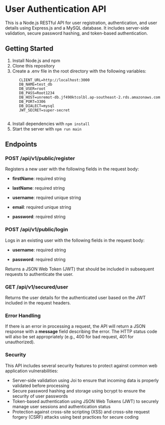 # User Authentication API

This is a Node.js RESTful API for user registration, authentication, and user details using Express.js and a MySQL database. It includes server-side validation, secure password hashing, and token-based authentication.

## Getting Started
1. Install Node.js and npm
2. Clone this repository
3. Create a .env file in the root directory with the following variables:
    ```PORT=8080
       CLIENT_URL=http://localhost:3000
       DB_NAME=test_db
       DB_USER=root
       DB_PASS=Root1234
       DB_HOST=unremot-db.jf490ktcolbl.ap-southeast-2.rds.amazonaws.com
       DB_PORT=3306
       DB_DIALECT=mysql
       JWT_SECRET=super-secret
       
4. Install dependencies with `npm install`
5. Start the server with `npm run main`

## Endpoints
### POST /api/v1/public/register
Registers a new user with the following fields in the request body:

* **firstName**: required string

* **lastName**: required string

* **username**: required unique string

* **email**: required unique string

* **password**: required string

### POST /api/v1/public/login
Logs in an existing user with the following fields in the request body:

* **username**: required string

* **password**: required string

Returns a JSON Web Token (JWT) that should be included in subsequent requests to authenticate the user.

### GET /api/v1/secured/user
Returns the user details for the authenticated user based on the JWT included in the request headers.

### Error Handling
If there is an error in processing a request, the API will return a JSON response with a **message** field describing the error. The HTTP status code will also be set appropriately (e.g., 400 for bad request, 401 for unauthorized).

### Security
This API includes several security features to protect against common web application vulnerabilities:

* Server-side validation using Joi to ensure that incoming data is properly validated before processing
* Secure password hashing and storage using bcrypt to ensure the security of user passwords
* Token-based authentication using JSON Web Tokens (JWT) to securely manage user sessions and authentication status
* Protection against cross-site scripting (XSS) and cross-site request forgery (CSRF) attacks using best practices for secure coding
